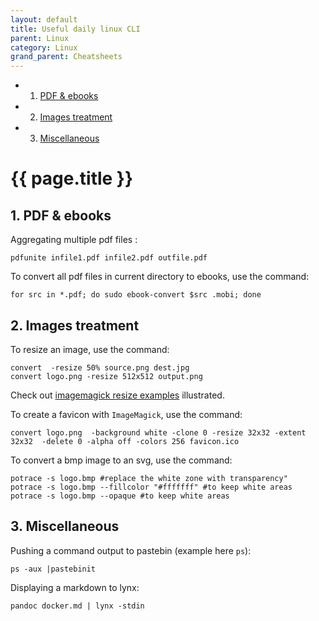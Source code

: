 ```yaml
---
layout: default
title: Useful daily linux CLI
parent: Linux
category: Linux
grand_parent: Cheatsheets
---
```

<!-- vscode-markdown-toc -->
* 1. [PDF & ebooks](#PDFebooks)
* 2. [Images treatment](#Imagestreatment)
* 3. [Miscellaneous](#Miscellaneous)

<!-- vscode-markdown-toc-config
	numbering=true
	autoSave=true
	/vscode-markdown-toc-config -->
<!-- /vscode-markdown-toc -->

# {{ page.title }}

##  1. <a name='PDFebooks'></a>PDF & ebooks

Aggregating multiple pdf files :
```
pdfunite infile1.pdf infile2.pdf outfile.pdf
```

To convert all pdf files in current directory to ebooks, use the command:
```
for src in *.pdf; do sudo ebook-convert $src .mobi; done
```

##  2. <a name='Imagestreatment'></a>Images treatment 

To resize an image, use the command:
```
convert  -resize 50% source.png dest.jpg
convert logo.png -resize 512x512 output.png
```
Check out [imagemagick resize examples](https://legacy.imagemagick.org/Usage/resize/) illustrated.

To create a favicon with ```ImageMagick```, use the command:
```
convert logo.png  -background white -clone 0 -resize 32x32 -extent 32x32  -delete 0 -alpha off -colors 256 favicon.ico
```

To convert a bmp image to an svg, use the command:
```
potrace -s logo.bmp #replace the white zone with transparency"
potrace -s logo.bmp --fillcolor "#fffffff" #to keep white areas
potrace -s logo.bmp --opaque #to keep white areas
```
##  3. <a name='Miscellaneous'></a>Miscellaneous

Pushing a command output to pastebin (example here ```ps```):
```
ps -aux |pastebinit
```
Displaying a markdown to lynx: 
```
pandoc docker.md | lynx -stdin
```
